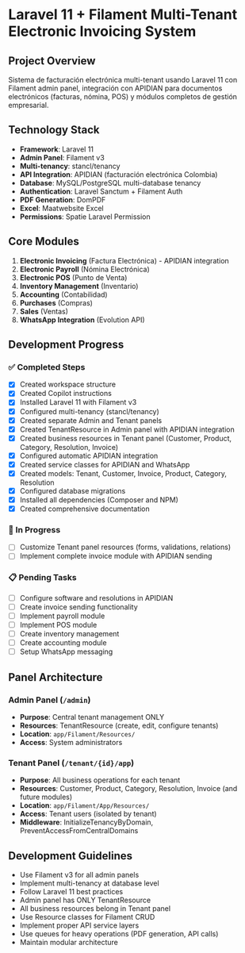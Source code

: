 # Laravel 11 + Filament Multi-Tenant Electronic Invoicing System

## Project Overview
Sistema de facturación electrónica multi-tenant usando Laravel 11 con Filament admin panel, integración con APIDIAN para documentos electrónicos (facturas, nómina, POS) y módulos completos de gestión empresarial.

## Technology Stack
- **Framework**: Laravel 11
- **Admin Panel**: Filament v3
- **Multi-tenancy**: stancl/tenancy
- **API Integration**: APIDIAN (facturación electrónica Colombia)
- **Database**: MySQL/PostgreSQL multi-database tenancy
- **Authentication**: Laravel Sanctum + Filament Auth
- **PDF Generation**: DomPDF
- **Excel**: Maatwebsite Excel
- **Permissions**: Spatie Laravel Permission

## Core Modules
1. **Electronic Invoicing** (Factura Electrónica) - APIDIAN integration
2. **Electronic Payroll** (Nómina Electrónica)
3. **Electronic POS** (Punto de Venta)
4. **Inventory Management** (Inventario)
5. **Accounting** (Contabilidad)
6. **Purchases** (Compras)
7. **Sales** (Ventas)
8. **WhatsApp Integration** (Evolution API)

## Development Progress

### ✅ Completed Steps
- [x] Created workspace structure
- [x] Created Copilot instructions
- [x] Installed Laravel 11 with Filament v3
- [x] Configured multi-tenancy (stancl/tenancy)
- [x] Created separate Admin and Tenant panels
- [x] Created TenantResource in Admin panel with APIDIAN integration
- [x] Created business resources in Tenant panel (Customer, Product, Category, Resolution, Invoice)
- [x] Configured automatic APIDIAN integration
- [x] Created service classes for APIDIAN and WhatsApp
- [x] Created models: Tenant, Customer, Invoice, Product, Category, Resolution
- [x] Configured database migrations
- [x] Installed all dependencies (Composer and NPM)
- [x] Created comprehensive documentation

### 🔄 In Progress
- [ ] Customize Tenant panel resources (forms, validations, relations)
- [ ] Implement complete invoice module with APIDIAN sending

### 📋 Pending Tasks
- [ ] Configure software and resolutions in APIDIAN
- [ ] Create invoice sending functionality
- [ ] Implement payroll module
- [ ] Implement POS module
- [ ] Create inventory management
- [ ] Create accounting module
- [ ] Setup WhatsApp messaging

## Panel Architecture

### Admin Panel (`/admin`)
- **Purpose**: Central tenant management ONLY
- **Resources**: TenantResource (create, edit, configure tenants)
- **Location**: `app/Filament/Resources/`
- **Access**: System administrators

### Tenant Panel (`/tenant/{id}/app`)
- **Purpose**: All business operations for each tenant
- **Resources**: Customer, Product, Category, Resolution, Invoice (and future modules)
- **Location**: `app/Filament/App/Resources/`
- **Access**: Tenant users (isolated by tenant)
- **Middleware**: InitializeTenancyByDomain, PreventAccessFromCentralDomains

## Development Guidelines
- Use Filament v3 for all admin panels
- Implement multi-tenancy at database level
- Follow Laravel 11 best practices
- Admin panel has ONLY TenantResource
- All business resources belong in Tenant panel
- Use Resource classes for Filament CRUD
- Implement proper API service layers
- Use queues for heavy operations (PDF generation, API calls)
- Maintain modular architecture
